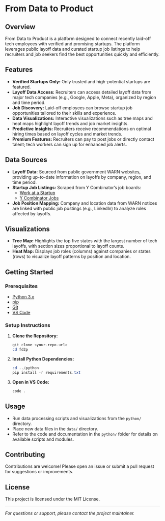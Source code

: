 # From Data to Product

## Overview
From Data to Product is a platform designed to connect recently laid-off tech employees with verified and promising startups. The platform leverages public layoff data and curated startup job listings to help recruiters and job seekers find the best opportunities quickly and efficiently.

## Features
- **Verified Startups Only:** Only trusted and high-potential startups are featured.
- **Layoff Data Access:** Recruiters can access detailed layoff data from major tech companies (e.g., Google, Apple, Meta), organized by region and time period.
- **Job Discovery:** Laid-off employees can browse startup job opportunities tailored to their skills and experience.
- **Data Visualizations:** Interactive visualizations such as tree maps and heat maps highlight layoff trends and job market insights.
- **Predictive Insights:** Recruiters receive recommendations on optimal hiring times based on layoff cycles and market trends.
- **Premium Features:** Recruiters can pay to post jobs or directly contact talent; tech workers can sign up for enhanced job alerts.

## Data Sources
- **Layoff Data:** Sourced from public government WARN websites, providing up-to-date information on layoffs by company, region, and time period.
- **Startup Job Listings:** Scraped from Y Combinator’s job boards:
  - [Work at a Startup](https://www.workatastartup.com/jobs)
  - [Y Combinator Jobs](https://www.ycombinator.com/jobs)
- **Job Position Mapping:** Company and location data from WARN notices are linked with public job postings (e.g., LinkedIn) to analyze roles affected by layoffs.

## Visualizations
- **Tree Map:** Highlights the top five states with the largest number of tech layoffs, with section sizes proportional to layoff counts.
- **Heat Map:** Displays job roles (columns) against companies or states (rows) to visualize layoff patterns by position and location.

## Getting Started
### Prerequisites
- [Python 3.x](https://www.python.org/downloads/)
- [pip](https://pip.pypa.io/en/stable/)
- [Git](https://git-scm.com/)
- [VS Code](https://code.visualstudio.com/)

### Setup Instructions
1. **Clone the Repository:**
   ```powershell
   git clone <your-repo-url>
   cd fd2p
   ```
2. **Install Python Dependencies:**
   ```powershell
   cd ../python
   pip install -r requirements.txt
   ```
3. **Open in VS Code:**
   ```powershell
   code .
   ```

## Usage
- Run data processing scripts and visualizations from the `python/` directory.
- Place new data files in the `data/` directory.
- Refer to the code and documentation in the `python/` folder for details on available scripts and modules.

## Contributing
Contributions are welcome! Please open an issue or submit a pull request for suggestions or improvements.

## License
This project is licensed under the MIT License.

---

*For questions or support, please contact the project maintainer.*

